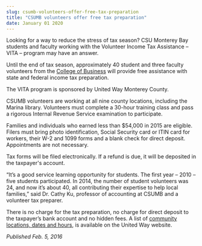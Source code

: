 ```yaml
---
slug: csumb-volunteers-offer-free-tax-preparation
title: "CSUMB volunteers offer free tax preparation"
date: January 01 2020
---
```


 
<p>
  Looking for a way to reduce the stress of tax season? CSU Monterey Bay
  students and faculty working with the Volunteer Income Tax Assistance – VITA –
  program may have an answer.
</p>
<p>
  Until the end of tax season, approximately 40 student and three faculty
  volunteers from the
  <a href="https://csumb.edu/business">College of Business</a> will provide free
  assistance with state and federal income tax preparation.
</p>
<p>The VITA program is sponsored by United Way Monterey County.</p>
<p>
  CSUMB volunteers are working at all nine county locations, including the
  Marina library. Volunteers must complete a 30&#45;hour training class and pass
  a rigorous Internal Revenue Service examination to participate.
</p>
<p>
  Families and individuals who earned less than $54,000 in 2015 are eligible.
  Filers must bring photo identification, Social Security card or ITIN card for
  workers, their W&#45;2 and 1099 forms and a blank check for direct deposit.
  Appointments are not necessary.
</p>
<p>
  Tax forms will be filed electronically. If a refund is due, it will be
  deposited in the taxpayer's account.
</p>
<p>
  “It’s a good service learning opportunity for students. The first year – 2010
  – five students participated. In 2014, the number of student volunteers was
  24, and now it’s about 40, all contributing their expertise to help local
  families,” said Dr. Cathy Ku, professor of accounting at CSUMB and a volunteer
  tax preparer.
</p>
<p>
  There is no charge for the tax preparation, no charge for direct deposit to
  the taxpayer’s bank account and no hidden fees. A list of
  <a href="https://www.unitedwaymcca.org/free&#45;tax&#45;prep"
    >community locations, dates and hours</a
  >, is available on the United Way website.
</p>
<p><em>Published Feb. 5, 2016</em></p>
 
